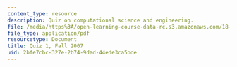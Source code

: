 ```yaml
---
content_type: resource
description: Quiz on computational science and engineering.
file: /media/https%3A/open-learning-course-data-rc.s3.amazonaws.com/18-085-computational-science-and-engineering-i-fall-2008/2bfe7cbc327e2b749dad44ede3ca5bde_quiz1_18085f07.pdf
file_type: application/pdf
resourcetype: Document
title: Quiz 1, Fall 2007
uid: 2bfe7cbc-327e-2b74-9dad-44ede3ca5bde
---
```


